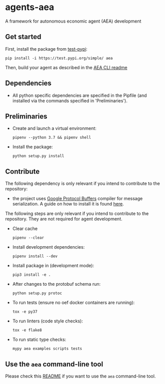 # agents-aea
A framework for autonomous economic agent (AEA) development

## Get started

First, install the package from [test-pypi](https://test.pypi.org/project/aea/):

`
pip install -i https://test.pypi.org/simple/ aea
`

Then, build your agent as described in the [AEA CLI readme](../master/aea/cli/README.md)

## Dependencies

- All python specific dependencies are specified in the Pipfile (and installed via the commands specified in 'Preliminaries').

## Preliminaries

- Create and launch a virtual environment:

      pipenv --python 3.7 && pipenv shell

- Install the package:

      python setup.py install

## Contribute

The following dependency is only relevant if you intend to contribute to the repository:
- the project uses [Google Protocol Buffers](https://developers.google.com/protocol-buffers/) compiler for message serialization. A guide on how to install it is found [here](https://fetchai.github.io/oef-sdk-python/user/install.html#protobuf-compiler).

The following steps are only relevant if you intend to contribute to the repository. They are not required for agent development.

- Clear cache

      pipenv --clear

- Install development dependencies:

	  pipenv install --dev

- Install package in (development mode):

	  pip3 install -e .

- After changes to the protobuf schema run:

	  python setup.py protoc

- To run tests (ensure no oef docker containers are running):

	  tox -e py37

- To run linters (code style checks):

	  tox -e flake8

- To run static type checks:

	  mypy aea examples scripts tests

## Use the `aea` command-line tool

Please check this [README](./aea/cli/README.md) if you want to use the `aea` command-line tool.
